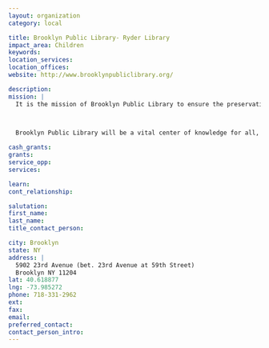```yaml
---
layout: organization
category: local

title: Brooklyn Public Library- Ryder Library
impact_area: Children
keywords: 
location_services: 
location_offices: 
website: http://www.brooklynpubliclibrary.org/

description: 
mission: |
  It is the mission of Brooklyn Public Library to ensure the preservation and transmission of society's knowledge, history and culture, and to provide the people of Brooklyn with free and open access to information for education, recreation and reference.

  

  Brooklyn Public Library will be a vital center of knowledge for all, accessible 24 hours a day, and will be a leader in traditional and innovative library services which reflect the diverse and dynamic spirit of the people of Brooklyn.

cash_grants: 
grants: 
service_opp: 
services: 

learn: 
cont_relationship: 

salutation: 
first_name: 
last_name: 
title_contact_person: 

city: Brooklyn
state: NY
address: |
  5902 23rd Avenue (bet. 23rd Avenue at 59th Street)  
  Brooklyn NY 11204
lat: 40.618877
lng: -73.985272
phone: 718-331-2962
ext: 
fax: 
email: 
preferred_contact: 
contact_person_intro: 
---
```


